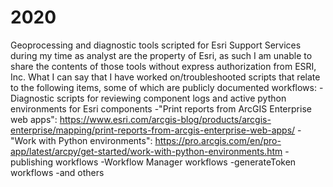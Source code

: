 # 2020
Geoprocessing and diagnostic tools scripted for Esri Support Services during my time as analyst are the property of Esri, as such I am unable to share the contents of those tools without express authorization from ESRI, Inc. 
What I can say that I have worked on/troubleshooted scripts that relate to the following items, some of which are publicly documented workflows:
-Diagnostic scripts for reviewing component logs and active python environments for Esri components
-"Print reports from ArcGIS Enterprise web apps": https://www.esri.com/arcgis-blog/products/arcgis-enterprise/mapping/print-reports-from-arcgis-enterprise-web-apps/
-"Work with Python environments": https://pro.arcgis.com/en/pro-app/latest/arcpy/get-started/work-with-python-environments.htm
-publishing workflows
-Workflow Manager workflows
-generateToken workflows
-and others

